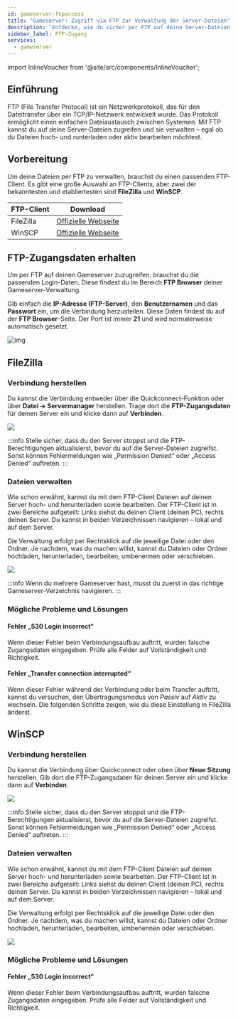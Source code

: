 ```yaml
---
id: gameserver-ftpaccess
title: "Gameserver: Zugriff via FTP zur Verwaltung der Server-Dateien"
description: "Entdecke, wie du sicher per FTP auf deine Server-Dateien zugreifst und sie verwaltest – für reibungslose Dateiübertragungen und volle Serverkontrolle → Jetzt mehr erfahren"
sidebar_label: FTP-Zugang
services:
  - gameserver
---
```


import InlineVoucher from '@site/src/components/InlineVoucher';

## Einführung

FTP (File Transfer Protocol) ist ein Netzwerkprotokoll, das für den Dateitransfer über ein TCP/IP-Netzwerk entwickelt wurde. Das Protokoll ermöglicht einen einfachen Dateiaustausch zwischen Systemen. Mit FTP kannst du auf deine Server-Dateien zugreifen und sie verwalten – egal ob du Dateien hoch- und runterladen oder aktiv bearbeiten möchtest.

<InlineVoucher />

## Vorbereitung

Um deine Dateien per FTP zu verwalten, brauchst du einen passenden FTP-Client. Es gibt eine große Auswahl an FTP-Clients, aber zwei der bekanntesten und etabliertesten sind **FileZilla** und **WinSCP**.

| FTP-Client | Download                                                     |
| ---------- | ------------------------------------------------------------ |
| FileZilla  | [Offizielle Webseite](https://filezilla-project.org/download.php?platform=win64) |
| WinSCP     | [Offizielle Webseite](https://winscp.net/eng/downloads.php)  |



## FTP-Zugangsdaten erhalten

Um per FTP auf deinen Gameserver zuzugreifen, brauchst du die passenden Login-Daten. Diese findest du im Bereich **FTP Browser** deiner Gameserver-Verwaltung.

Gib einfach die **IP-Adresse (FTP-Server)**, den **Benutzernamen** und das **Passwort** ein, um die Verbindung herzustellen. Diese Daten findest du auf der **FTP Browser**-Seite. Der Port ist immer **21** und wird normalerweise automatisch gesetzt.

![img](https://screensaver01.zap-hosting.com/index.php/s/6FTFDwyBQZ792Fd/download)



## FileZilla

### Verbindung herstellen

Du kannst die Verbindung entweder über die Quickconnect-Funktion oder über **Datei -> Servermanager** herstellen. Trage dort die **FTP-Zugangsdaten** für deinen Server ein und klicke dann auf **Verbinden**.

![](https://screensaver01.zap-hosting.com/index.php/s/wxSSFoW3GTXJdLK/preview)

:::info
Stelle sicher, dass du den Server stoppst und die FTP-Berechtigungen aktualisierst, bevor du auf die Server-Dateien zugreifst. Sonst können Fehlermeldungen wie „Permission Denied“ oder „Access Denied“ auftreten.
:::

### Dateien verwalten

Wie schon erwähnt, kannst du mit dem FTP-Client Dateien auf deinen Server hoch- und herunterladen sowie bearbeiten. Der FTP-Client ist in zwei Bereiche aufgeteilt: Links siehst du deinen Client (deinen PC), rechts deinen Server. Du kannst in beiden Verzeichnissen navigieren – lokal und auf dem Server.

Die Verwaltung erfolgt per Rechtsklick auf die jeweilige Datei oder den Ordner. Je nachdem, was du machen willst, kannst du Dateien oder Ordner hochladen, herunterladen, bearbeiten, umbenennen oder verschieben.

![](https://screensaver01.zap-hosting.com/index.php/s/qizoBD5JnHBRkJc/preview)

:::info
Wenn du mehrere Gameserver hast, musst du zuerst in das richtige Gameserver-Verzeichnis navigieren.
:::



### Mögliche Probleme und Lösungen

#### Fehler „530 Login incorrect“
Wenn dieser Fehler beim Verbindungsaufbau auftritt, wurden falsche Zugangsdaten eingegeben. Prüfe alle Felder auf Vollständigkeit und Richtigkeit.

#### Fehler „Transfer connection interrupted“
Wenn dieser Fehler während der Verbindung oder beim Transfer auftritt, kannst du versuchen, den Übertragungsmodus von *Passiv* auf *Aktiv* zu wechseln. Die folgenden Schritte zeigen, wie du diese Einstellung in FileZilla änderst.




## WinSCP

### Verbindung herstellen
Du kannst die Verbindung über Quickconnect oder oben über **Neue Sitzung** herstellen. Gib dort die FTP-Zugangsdaten für deinen Server ein und klicke dann auf **Verbinden**.

![](https://screensaver01.zap-hosting.com/index.php/s/KNnkJsnETTFqZpD/preview)


:::info
Stelle sicher, dass du den Server stoppst und die FTP-Berechtigungen aktualisierst, bevor du auf die Server-Dateien zugreifst. Sonst können Fehlermeldungen wie „Permission Denied“ oder „Access Denied“ auftreten.
:::


### Dateien verwalten

Wie schon erwähnt, kannst du mit dem FTP-Client Dateien auf deinen Server hoch- und herunterladen sowie bearbeiten. Der FTP-Client ist in zwei Bereiche aufgeteilt: Links siehst du deinen Client (deinen PC), rechts deinen Server. Du kannst in beiden Verzeichnissen navigieren – lokal und auf dem Server.

Die Verwaltung erfolgt per Rechtsklick auf die jeweilige Datei oder den Ordner. Je nachdem, was du machen willst, kannst du Dateien oder Ordner hochladen, herunterladen, bearbeiten, umbenennen oder verschieben.

![](https://screensaver01.zap-hosting.com/index.php/s/dAYiFwWQAipgTqW/preview)


### Mögliche Probleme und Lösungen

#### Fehler „530 Login incorrect“
Wenn dieser Fehler beim Verbindungsaufbau auftritt, wurden falsche Zugangsdaten eingegeben. Prüfe alle Felder auf Vollständigkeit und Richtigkeit.

<InlineVoucher />